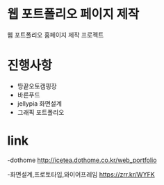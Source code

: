 # 웹 포트폴리오 페이지 제작
웹 포트폴리오 홈페이지 제작 프로젝트

# 진행사항
- 땅끝오토캠핑장
- 바른푸드
- jellypia 화면설계
- 그래픽 포트폴리오

# link
-dothome
http://icetea.dothome.co.kr/web_portfolio

-화면설계,프로토타입,와이어프레임
https://zrr.kr/WYFK

